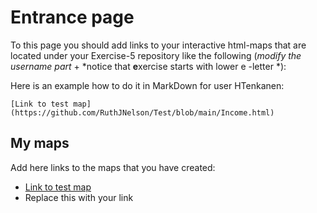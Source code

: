 # Entrance page

To this page you should add links to your interactive html-maps that are located under your Exercise-5 repository like the following (*modify the username part* + *notice that **e**xercise starts with lower e -letter *):

Here is an example how to do it in MarkDown for user HTenkanen:

```
[Link to test map](https://github.com/RuthJNelson/Test/blob/main/Income.html)
```

## My maps

Add here links to the maps that you have created:

 - [Link to test map](https://github.com/RuthJNelson/Test/blob/main/Income.html)
 - Replace this with your link
